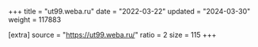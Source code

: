 +++
title = "ut99.weba.ru"
date = "2022-03-22"
updated = "2024-03-30"
weight = 117883

[extra]
source = "https://ut99.weba.ru/"
ratio = 2
size = 115
+++
